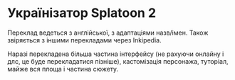 # Українізатор Splatoon 2

Переклад ведеться з англійської, з адаптаціями назв/імен. Також звіряється з іншими перекладами через Inkipedia.

Наразі перекладена більша частина інтерфейсу (не рахуючи онлайну і длс, це буде перекладатися пізніше), кастомізація персонажа, туторіал, майже вся площа і частина сюжету.
